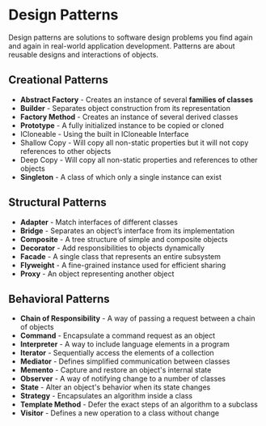 # Design Patterns
Design patterns are solutions to software design problems you find again and again in real-world application development. Patterns are about reusable designs and interactions of objects.

## Creational Patterns
* **Abstract Factory** -	Creates an instance of several **families of classes**
* **Builder**	- Separates object construction from its representation
* **Factory Method** - Creates an instance of several derived classes
* **Prototype** - A fully initialized instance to be copied or cloned
 * ICloneable - Using the built in ICloneable Interface
 * Shallow Copy - Will copy all non-static properties but it will not copy references to other objects
 * Deep Copy - Will copy all non-static properties and references to other objects
* **Singleton** - A class of which only a single instance can exist

## Structural Patterns
* **Adapter**	- Match interfaces of different classes
* **Bridge**	- Separates an object’s interface from its implementation
* **Composite**	- A tree structure of simple and composite objects
* **Decorator**	- Add responsibilities to objects dynamically
* **Facade** - A single class that represents an entire subsystem
* **Flyweight** -	A fine-grained instance used for efficient sharing
* **Proxy**	- An object representing another object
 
## Behavioral Patterns
* **Chain of Responsibility** -	A way of passing a request between a chain of objects
* **Command**	- Encapsulate a command request as an object
* **Interpreter** -	A way to include language elements in a program
* **Iterator** - Sequentially access the elements of a collection
* **Mediator** - Defines simplified communication between classes
* **Memento**	- Capture and restore an object's internal state
* **Observer** - A way of notifying change to a number of classes
* **State** - Alter an object's behavior when its state changes
* **Strategy** - Encapsulates an algorithm inside a class
* **Template Method** -	Defer the exact steps of an algorithm to a subclass
* **Visitor**	- Defines a new operation to a class without change



